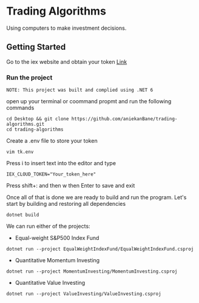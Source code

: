 # Trading Algorithms
Using computers to make investment decisions.
## Getting Started
Go to the iex website and obtain your token [Link](https://iexcloud.io/)
### Run the project
`NOTE: This project was built and complied using .NET 6`

open up your terminal or coommand propmt and run the following commands
```
cd Desktop && git clone https://github.com/aniekanBane/trading-algorithms.git
cd trading-algorithms 
```
Create a .env file to store your token
```
vim tk.env
```
Press i to insert text into the editor and type
```
IEX_CLOUD_TOKEN="Your_token_here"
```
Press shift+: and then w then Enter to save and exit

Once all of that is done we are ready to build and run the program. Let's start by building and restoring all dependencies
```
dotnet build
```
We can run either of the projects:
- Equal-weight S&P500 Index Fund
```
dotnet run --project EqualWeightIndexFund/EqualWeightIndexFund.csproj
```
- Quantitative Momentum Investing
```
dotnet run --project MomentumInvesting/MomentumInvesting.csproj
```
- Quantitative Value Investing
```
dotnet run --project ValueInvesting/ValueInvesting.csproj
```
